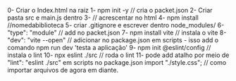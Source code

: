 0- Criar o Index.html na raiz
1- npm init -y  // cria o packet.json
2- Criar pasta src e main.js dentro
3- <script type="module" src="./src/main.js"></script> // acrescentar no html
4- npm install //nomedabiblioteca
5- criar .gitignore e escrever dentro node_modules/
6- "type": "module" // add no packet.json
7- npm install vite // instala o vite
8- "dev": "vite --open" // adicionar no package.json em scripts - isso add o comando npm run dev 'testa a aplicação'
9- npm init @eslint/config // instala o lint 
10- npx eslint ./src // roda o lint
11- pode add atalho por meio de "lint": "eslint ./src" em scripts no package.json
import "./style.css"; // como importar arquivos de agora em diante.